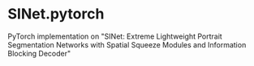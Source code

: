 # SINet.pytorch
PyTorch implementation on "SINet: Extreme Lightweight Portrait Segmentation Networks with Spatial Squeeze Modules and Information Blocking Decoder"

